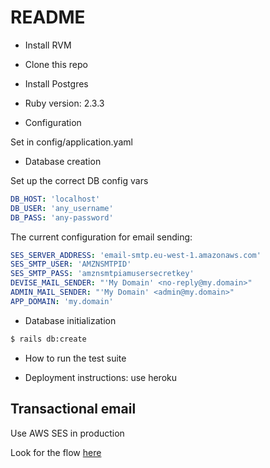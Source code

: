 # README

* Install RVM

* Clone this repo

* Install Postgres

* Ruby version: 2.3.3

* Configuration

Set in config/application.yaml

* Database creation

Set up the correct DB config vars
```yaml
DB_HOST: 'localhost'
DB_USER: 'any_username'
DB_PASS: 'any-password'
```

The current configuration for email sending:
```yaml
SES_SERVER_ADDRESS: 'email-smtp.eu-west-1.amazonaws.com'
SES_SMTP_USER: 'AMZNSMTPID'
SES_SMTP_PASS: 'amznsmtpiamusersecretkey'
DEVISE_MAIL_SENDER: "'My Domain' <no-reply@my.domain>"
ADMIN_MAIL_SENDER: "'My Domain' <admin@my.domain>"
APP_DOMAIN: 'my.domain'
```

* Database initialization

```bash
$ rails db:create
```

* How to run the test suite

* Deployment instructions: use heroku

## Transactional email

Use AWS SES in production

Look for the flow [here](https://2017doneright.com/sending-emails-with-smtp-and-amazon-ses-in-ruby-on-rails-318b47b6994a)



